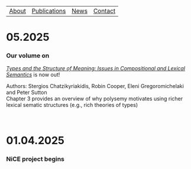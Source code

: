 <table>
  <tbody>
    <tr>
      <td><a href="index">About</a></td>
      <td><a href="papers">Publications</a></td>
      <td><a href="news">News</a></td>
      <td><a href="contact">Contact</a></td>
    </tr>
    </tbody>
</table>


# 05.2025

### Our volume on 
<a href="https://www.cambridge.org/core/elements/types-and-the-structure-of-meaning/27C1813D046DADA53FC6A2BEC505E941"><i>Types and the Structure of Meaning: Issues in Compositional and Lexical Semantics</i></a> is now out! <br>
<p> Authors: Stergios Chatzikyriakidis, Robin Cooper, Eleni Gregoromichelaki and Peter Sutton <br> 
Chapter 3 provides an overview of why polysemy motivates using richer lexical sematic structures (e.g., rich theories of types)  
</p>

<br>

# 01.04.2025  

### NiCE project begins
